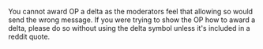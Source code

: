 You cannot award OP a delta as the moderators feel that allowing so would send the wrong message. If you were trying to show the OP how to award a delta, please do so without using the delta symbol unless it's included in a reddit quote.